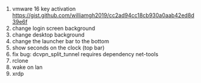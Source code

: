 1. vmware 16 key activation https://gist.github.com/williamgh2019/cc2ad94cc18cb930a0aab42ed8d39e6f
1. change login screen background
1. change desktop background
1. change the launcher bar to the bottom
1. show seconds on the clock (top bar)
1. fix bug: dcvpn_split_tunnel requires dependency net-tools
1. rclone
1. wake on lan
1. xrdp
